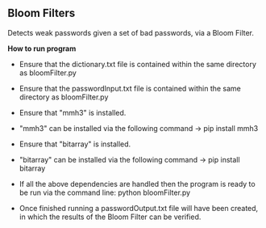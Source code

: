 ## Bloom Filters

Detects weak passwords given a set of bad passwords, via a Bloom Filter.

**How to run program**

- Ensure that the dictionary.txt file is contained within the same directory as bloomFilter.py
- Ensure that the passwordInput.txt file is contained within the same directory as bloomFilter.py

- Ensure that "mmh3" is installed. 
- "mmh3" can be installed via the following command -> pip install mmh3

- Ensure that "bitarray" is installed. 
- "bitarray" can be installed via the following command -> pip install bitarray

- If all the above dependencies are handled then the program is ready to be run via the command line: python bloomFilter.py

- Once finished running a passwordOutput.txt file will have been created, in which the results of the Bloom Filter can be verified.